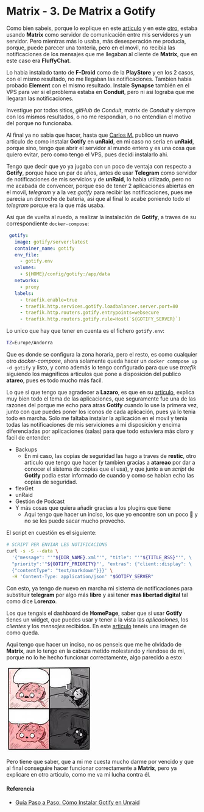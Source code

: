 # Matrix - 3. De Matrix a Gotify

Como bien sabeis, porque lo explique en este [articulo](/2025-03-25-instal-config-matrix) y en este [otro](/2025-03-27-pushbits), estaba usando **Matrix** como servidor de comunicación entre mis servidores y un servidor. Pero mientras más lo usaba, más desesperación me producia, porque, puede parecer una tonteria, pero en el movil, no recibia las notificaciones de los mensajes que me llegaban al cliente de **Matrix**, que en este caso era **FluffyChat**.

<!--more-->

Lo habia instalado tanto de **F-Droid** como de la **PlayStore** y en los 2 casos, con el mismo resultado, no me llegaban las notificaciones. Tambien habia probado **Element** con el mismo resultado. Instale **Synapse** también en el VPS para ver si el problema estaba en **Conduit**, pero ni asi lograba que me llegaran las notificaciones.

Investigue por todos sitios, *gitHub* de *Conduit*, matrix de *Conduit* y siempre con los mismos resultados, o no me respondian, o no entendian el motivo del porque no funcionaba.

Al final ya no sabia que hacer, hasta que [Carlos M.](https://elblogdelazaro.org/gu%C3%ADa-paso-a-paso-c%C3%B3mo-instalar-gotify-en-unraid) publico un nuevo articulo de como instalar **Gotify** en **unRaid**, en mi caso no seria en **unRaid**, porque sino, tengo que abrir el servidor al mundo entero y es una cosa que quiero evitar, pero como tengo el VPS, pues decidi instalarlo ahi. 

Tengo que decir que yo ya jugaba con un poco de ventaja con respecto a **Gotify**, porque hace un par de años, antes de usar **Telegram** como servidor de notificaciones de mis servicios y de **unRaid**, lo habia utilizado, pero no me acabada de convencer, porque eso de tener 2 aplicaciones abiertas en el movil, *telegram* y a la vez *gotify* para recibir las notificaciones, pues me parecia un derroche de bateria, asi que al final lo acabe poniendo todo el *telegram* porque era la que más usaba.

Asi que de vuelta al ruedo, a realizar la instalación de **Gotify**, a traves de su correspondiente `docker-compose`:

```yaml
 gotify:
   image: gotify/server:latest
   container_name: gotify
   env_file:
     - gotify.env
   volumes:
     - ${HOME}/config/gotify:/app/data
   networks:
     - proxy
   labels:
     - traefik.enable=true
     - traefik.http.services.gotify.loadbalancer.server.port=80
     - traefik.http.routers.gotify.entrypoints=websecure
     - traefik.http.routers.gotify.rule=Host(`${GOTIFY_SERVER}`)
```
Lo unico que hay que tener en cuenta es el fichero `gotify.env`:
```bash
TZ=Europe/Andorra
```
Que es donde se configura la zona horaria, pero el resto, es como cualquier otro *docker-compose*, ahora solamente queda hacer un `docker commpose up -d gotify` y listo, y como además lo tengo configurado para que use *traefik* siguiendo los magnificos articulos que pone a disposición del publico **atareo**, pues es todo mucho más facil.

Lo que si que tengo que agradecer a **Lazaro**, es que en su [articulo](https://elblogdelazaro.org/gu%C3%ADa-paso-a-paso-c%C3%B3mo-instalar-gotify-en-unraid), explica muy bien todo el tema de las aplicaciones, que seguramente fue una de las razones del porque me echo para atras **Gotify** cuando lo use la primera vez, junto con que puedes poner los iconos de cada aplicación, pues ya lo tenia todo en marcha. Solo me faltaba instalar la aplicación en el movil y tenia todas las notificaciones de mis serviciones a mi disposición y encima diferenciadas por aplicaciones (salas) para que todo estuviera más claro y facil de entender:
- Backups
  - En mi caso, las copias de seguridad las hago a traves de **restic**, otro articulo que tengo que hacer (y tambien gracias a **atareao** por dar a conocer el sistema de copias que el usa), y que junto a un *script* de **Gotify** podia estar informado de cuando y como se habian echo las copias de seguridad.
- flexGet
- unRaid
- Gestión de Podcast
- Y más cosas que quiera añadir gracias a los plugins que tiene
  - Aqui tengo que hacer un inciso, los que yo encontre son un poco 🙁 y no se les puede sacar mucho provecho.
  
El script en cuestión es el siguiente:
```bash
# SCRIPT PER ENVIAR LES NOTIFICACIONS
curl -s -S --data \ 
  '{"message": "'"${DIR_NAME}.xml"'", "title": "'"${TITLE_RSS}"'", \
  "priority":'"${GOTIFY_PRIORITY}"', "extras": {"client::display": \
  {"contentType": "text/markdown"}}}' \
  -H 'Content-Type: application/json' "$GOTIFY_SERVER"
```
Con esto, ya tengo de nuevo en marcha mi sistema de notificaciones para substituir **telegram** por algo más **libre** y asi tener **mas libertad digital** tal como dice **Lorenzo**.

Los que tengais el dashboard de **HomePage**, saber que si usar **Gotify** tienes un widget, que puedes usar y tener a la vista las *aplicaciones*, los *clientes* y los *mensajes* recibidos. En este [articulo](/2024-06-03-usando-homepage-2) teneis una imagen de como queda.

Aqui tengo que hacer un inciso, no os penseis que me he olvidado de **Matrix**, aun lo tengo en la cabeza metido molestando y riendose de mi, porque no lo he hecho funcionar correctamente, algo parecido a esto:

![](/images/cerebro.jpg "Pensando")

Pero tiene que saber, que a mi me cuesta mucho darme por vencido y que al final conseguire hacer funcionar correctamente a **Matrix**, pero ya explicare en otro articulo, como me va mi lucha contra él.
#### Referencia
- [Guía Paso a Paso: Cómo Instalar Gotify en Unraid](https://elblogdelazaro.org/gu%C3%ADa-paso-a-paso-c%C3%B3mo-instalar-gotify-en-unraid)

